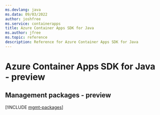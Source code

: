 ```yaml
---
ms.devlang: java
ms.data: 09/03/2022
author: joshfree
ms.service: containerapps
title: Azure Container Apps SDK for Java
ms.author: jfree
ms.topic: reference
description: Reference for Azure Container Apps SDK for Java
---
```

# Azure Container Apps SDK for Java - preview

## Management packages - preview
[!INCLUDE [mgmt-packages](container-apps-mgmt-index.md)]